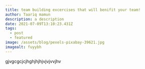 ```yaml
---
title: team building excercises that will benifit your team!
author: Taariq mamun
description: a description
date: 2021-07-09T13:10:23.431Z
tags:
  - post
  - featured
image: /assets/blog/pexels-pixabay-39621.jpg
imagealt: fuyybh
---
```

gjvgcgcjcjhghjhjhjvjvjvvjhv